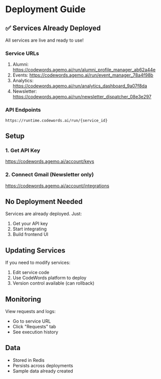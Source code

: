 # Deployment Guide

## ✅ Services Already Deployed

All services are live and ready to use!

### Service URLs

1. Alumni: https://codewords.agemo.ai/run/alumni_profile_manager_ab62a44e
2. Events: https://codewords.agemo.ai/run/event_manager_78a4f98b  
3. Analytics: https://codewords.agemo.ai/run/analytics_dashboard_9a07f8da
4. Newsletter: https://codewords.agemo.ai/run/newsletter_dispatcher_08e3e297

### API Endpoints

```
https://runtime.codewords.ai/run/{service_id}
```

## Setup

### 1. Get API Key
https://codewords.agemo.ai/account/keys

### 2. Connect Gmail (Newsletter only)
https://codewords.agemo.ai/account/integrations

## No Deployment Needed

Services are already deployed. Just:
1. Get your API key
2. Start integrating
3. Build frontend UI

## Updating Services

If you need to modify services:
1. Edit service code
2. Use CodeWords platform to deploy
3. Version control available (can rollback)

## Monitoring

View requests and logs:
- Go to service URL
- Click "Requests" tab
- See execution history

## Data

- Stored in Redis
- Persists across deployments
- Sample data already created
